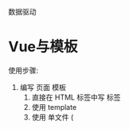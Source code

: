 数据驱动

# Vue与模板

使用步骤:

1. 编写 页面 模板 
   1. 直接在 HTML 标签中写 标签
   2. 使用 template
   3. 使用 单文件 ( <template /> )
2. 创建 Vue 的实例
   1. 在 Vue 的构造函数中提供: data, methods, computed, watcher, props, ...
3. 将 Vue 挂载到 页面中 ( mount )

# 数据驱动模型

Vue 的执行流程
1. 获得模板：模板中有“字符串变量”
2. 利用Vue 构造函数中所提供的数据来“字符串变量”，得到可以在页面中显示的标签
3. 根据字符串变量替换数据

Vue 利用 我们提供的数据 和 页面中 模板 生成了 一个新的 HTML 标签 ( node 元素 ),
替换到了 页面中 放置模板的位置.

如何实现

# 简单的模板渲染

# 虚拟DOM

目标：

1. 怎么将真正的 DOM 转换为 虚拟 DOM
2. 怎么将虚拟 DOM 转换为 真正的 DOM

深拷贝类似

day2

# 函数柯里化

参考资料:

- [函数式编程](https://llh911001.gitbooks.io/mostly-adequate-guide-chinese/content/)
- [维基百科](https://zh.wikipedia.org/wiki/%E6%9F%AF%E9%87%8C%E5%8C%96)

概念:

1. 柯里化： 一个函数原本有多个参数，只传入一个参数，生成**一个**新函数，有新函数接收剩下来的参数来运行得到的结构.
2. 偏函数： 一个函数原本有多个参数，只传入一部分参数，生成**一个**新函数，由新函数接收剩下的参数来运行得到结构.
3. 高阶函数：一个函数参数是一个函数，该函数对参数这个函数进行加工，得到一个函数，这加工用的函数就是高阶函数.

为什么使用柯里化？为了性能，使用柯里化可以缓存一部分能力

使用两个案例来说明:

1. 判断元素
2. 虚拟DOM 的render方法

1. 判断元素： 

Vue本质 上是使用 HTML 的字符串作为模板的，将字符串的 模板 转换为 AST, 在转换为 VNode.

- 模板 -> AST
- AST -> VNode
- Vnode -> DOM

哪一个阶段最消耗性能？

最消耗性能的是字符串解析( 模板 -> AST )

例子：let s = "1 + 2 * ( 3 + 4 ( 5 + 6 ))"
写一个程序，解析这个表达式，得到结果 ( 一般化 )
我们一般会将这个表达式转换为 "波兰式" 表达式，然后使用栈结构来运算

在 Vue 中每一个标签可以是真正的HTML标签, 也可以是自定义组件，如何区分？

在 Vue 源代码中其实将所有可用的 HTML 标签已经存起来了.

假设这里是考虑几个标签：

````js
let tags = 'div,p,a,img,ul,li'.split(',');
````
需要一个函数，判断一个标签名是否为 内置的 标签

````js
function isHTMLTag(tagName) {
    tagName = tagName.toLowerCase();
    return tags.includes(tagName)
}
````

模板是任意编写的，可以写的很简单, 也可以到很复杂，includes 内部也是要循环的

如果 6 中内置标签，而模板中有 10 个标签需要判断，那么就需要执行 60 次循环· 

2. 虚拟DOM 的 render 方法

vue 项目 *模板 转换为 抽象语法* 需要执行几次？？？

- 页面一开始加载需要渲染
- 每一个属性（ 响应式 ）数据在发生变化的时候 要渲染
- watch computed 等等

d1中06的代码 每一次渲染的时候，模板，模板就会被解析一次（简化的解析方法）

render 的作用是将虚拟DOM 转换为 真正的 DOM 加到页面中

- 虚拟 DOM 可以降级理解为AST
- 一个项目运行的时候 模板是不会变的，就表示AST是不会变的 

可以将代码进行优化，将虚拟 DOM 缓存起来，生成一个函数，函数只需要传入数据 就可以得到一个真正的DOM

# 响应式原理

- 我们在使用 Vue 时候，赋值属性获得属性都是直接使用的 Vue 实例
- 我们在设计属性值的时候，页面的数据更新

````js
Object.defineProoerty(对象,属性名,{
   configurable: false, // 是否可配置
   writable: false, // 是否可写入 // 此属性不能与set 和 get 同时存在
   enumerable: false, // 是否可枚举
   get() {},
   set() {} 
})
````
````js
function defineReactive(target,key,value,enumerable) {
   // 函数内部是一个局部作用域,value就在函数内使用的变量 ( 闭包 )
   Object.defineProperty(target,key,{
      configurable: true,
      enumberable,
      get() {
         console.log(`读取o的 ${key} 属性`)
         return value
      },
      set(newVal) {
         console.log(`设置${key}新值为:${newVal}`)
         value = newVal
      }
   })
}
````
处理多级问题
````js
let o = {
   list: [
      {}
   ],
   a: [
      {}
   ],
   b: {}
}
````
递归处理多级


对于对象可以使用 递归来响应式化, 但是数组也需要响应式化

- push
- pop
- shift
- unshift
- resever
- sort
- splice

要做那些处理?

1. 在改变数组的数据时候,发出通知
   - Vue2 中的缺陷, 数组发生变化, 设置length无法通知 (Vue3 使用ES6中 Proxy语法 解决了这个问题)
2. 加入的元素也应该变成响应式的

技巧: 如果函数已经定义, 但是需要扩展功能,一般的处理办法:

1. 使用一个临时的函数名存储函数
2. 重新定义原来的函数
3. 定义扩展的功能
4. 调用临时的那个函数 

扩展数组的push 和 pop 如何处理?

- 直接修改 prototype **不行**
- 修改要进行响应式化的数组的原型 (__proto__)

已经将对象改成响应式的，但是如果直接给对象赋值，赋值另一个对象，那么就不是响应式的了，怎么办？
需要在set中做响应式处理


// 继承关系: arr -> Array.prototype -> Object.prototype -> ...
// 继承关系: arr -> 改写的方法 -> Array.prototype -> Object.prototype -> ...


# 发布订阅模式

- 代理方法 (app.name,app._data.name)
- 事件模型 (node: event模块)
- vue 中的 Observer 与 Watcher 和 Dep

代理方法,就是要将 app._data 中的成员 给 映射到app上

由于需要在更新的时候,更新页面的内容
所以 app._data访问的成员 与 app访问的成员应该是同一个成员

由于 app._data 已经是响应式的对象,所以只需要让app访问的成员去访问 app._data的对应的成员就可以了.

例如:
````js
app.name 转换为 app._data.name
app.xxx 转换为 app._data.xxx
````

引入了一个函数proxy(target,src,prop), 将target的操作 映射到 src.prop上
这里是因为当时没有`Proxy`语法(ES6)

之前处理的reactive方法有许多缺点，数据中属性名不能重复，需要新的方法来处理

提供一个 Observer 的方法，在方法中对 属性进行处理
可以将这个方法封发到initData方法中


## 解释代理
````js
app._data.name
/*
   vue 设计，不希望访问 _ 开头的数据
   vue 中有一个潜规则：
   _开头的数据是私有数据
   $ 开头的是只读数据
*/ 
app.name 
// 将 对 _data.xxx 的访问 交给了实例

// 重点：访问 app 的 xxx 就是在访问 app._data.xxx
````
假设：
````js
var o1 = {name: '张三'}
Object.defineProperty(o2,'name',{
   configurable: true,
   enumerable: true,
   get() {
      return o1.name
   }
})
````
访问的 app 的 xxx 就是在访问 app._data.xxx

````js
Object.defineProperty(app,'name',{
   configurable: true,
   enumerable: true,
   get() {
      return app_data.name
   },
   set(newVal) {
      app._data.name = newVal
   }
})
````

将属性的操作转换为参数
````js
function proxy(app,key) {
   Object.defineProperty(app,key,{
      configurable: true,
      enumerable: true,
      get() {
         return app._data[key]
      },
      set(newVal) {
         app._data[key] = newVal
      }
   })
}
````
问题：

在vue中不仅仅是只有data属性，properties 等等
````js
function proxy(app,prop,key) {
   Object.defineProperty(app,key,{
      configurable: true,
      enumerable: true,
      get() {
         return app[prop][key]
      },
      set(newVal) {
         app[prop][key] = newVal
      }
   })
}
// 如果将_data的成员映射到 实例上
proxy(实例,'_data',属性名)
// 如果要将_properties 的成员映射到实例上
proxy(实例,'_data',属性名)
````